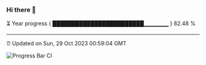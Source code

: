 ### Hi there 👋

⏳ Year progress { ████████████████████████▁▁▁▁▁▁ } 82.48 %

---

⏰ Updated on Sun, 29 Oct 2023 00:59:04 GMT

![Progress Bar CI](https://github.com/JuvenileQ/Progress-Bar-CI/workflows/main/badge.svg)

